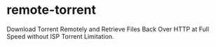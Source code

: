 # remote-torrent
Download Torrent Remotely and Retrieve Files Back Over HTTP at Full Speed without ISP Torrent Limitation.
